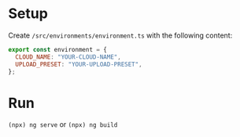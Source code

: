# Setup

Create `/src/environments/environment.ts` with the following content:

```js
export const environment = {
  CLOUD_NAME: "YOUR-CLOUD-NAME",
  UPLOAD_PRESET: "YOUR-UPLOAD-PRESET",
};
```

# Run

`(npx) ng serve` or `(npx) ng build`
